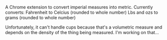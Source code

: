 A Chrome extension to convert imperial measures into metric. Currently converts:
Fahrenheit to Celcius (rounded to whole number)
Lbs and ozs to grams (rounded to whole number)

Unfortunately, it can't handle cups because that's a volumetric measure and depends on the density of the thing being measured. I'm working on that...